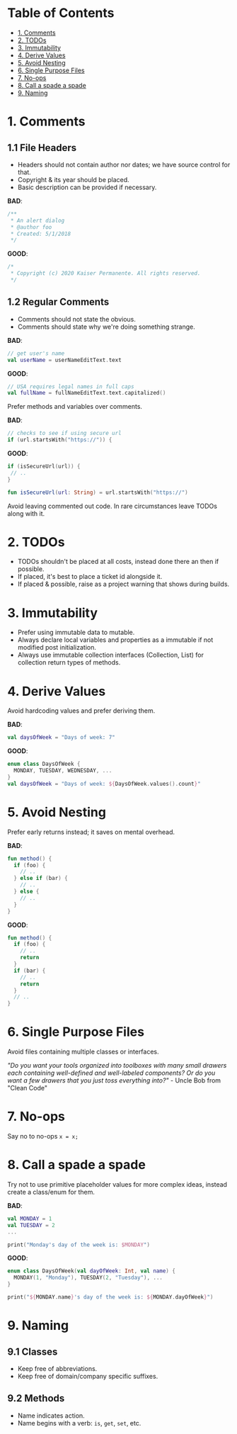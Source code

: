 # Table of Contents
- [1. Comments](#1-Comments)
- [2. TODOs](#2-todos)
- [3. Immutability](#3-immutability)
- [4. Derive Values](#4-derive-values)
- [5. Avoid Nesting](#5-avoid-nesting)
- [6. Single Purpose Files](#6-single-purpose-files)
- [7. No-ops](#7-no-ops)
- [8. Call a spade a spade](#8-call-a-spade-a-spade)
- [9. Naming](#9-naming)

# 1. Comments
## 1.1 File Headers
- Headers should not contain author nor dates; we have source control for that. <br>
- Copyright & its year should be placed. <br>
- Basic description can be provided if necessary. <br>

__BAD__:

```kotlin
/**
 * An alert dialog
 * @author foo
 * Created: 5/1/2018
 */
```

__GOOD__:

```kotlin
/*
 * Copyright (c) 2020 Kaiser Permanente. All rights reserved.
 */
```

## 1.2 Regular Comments
- Comments should not state the obvious.
- Comments should state why we're doing something strange.

__BAD__:

```kotlin
// get user's name
val userName = userNameEditText.text
```

__GOOD__:

```kotlin
// USA requires legal names in full caps
val fullName = fullNameEditText.text.capitalized()
```

Prefer methods and variables over comments.

__BAD__:

```kotlin
// checks to see if using secure url
if (url.startsWith("https://")) {
```

__GOOD__:

```kotlin
if (isSecureUrl(url)) {
 // ..
}

fun isSecureUrl(url: String) = url.startsWith("https://")
```

Avoid leaving commented out code. In rare circumstances leave TODOs along with it.

# 2. TODOs
- TODOs shouldn't be placed at all costs, instead done there an then if possible. <br>
- If placed, it's best to place a ticket id alongside it. <br>
- If placed & possible, raise as a project warning that shows during builds. <br>

# 3. Immutability

- Prefer using immutable data to mutable. <br>
- Always declare local variables and properties as a immutable if not modified post initialization. <br>
- Always use immutable collection interfaces (Collection, List) for collection return types of methods.

# 4. Derive Values

Avoid hardcoding values and prefer deriving them.

__BAD__:

```kotlin
val daysOfWeek = "Days of week: 7"
```

__GOOD__:

```kotlin
enum class DaysOfWeek {
  MONDAY, TUESDAY, WEDNESDAY, ...
}
val daysOfWeek = "Days of week: ${DaysOfWeek.values().count}"
```

# 5. Avoid Nesting
Prefer early returns instead; it saves on mental overhead.

__BAD__:

```kotlin
fun method() {
  if (foo) {
    // ..
  } else if (bar) { 
    // ..
  } else {
    // ..
  }
}
```

__GOOD__:

```kotlin
fun method() {
  if (foo) {
    // ..
    return
  }
  if (bar) { 
    // ..
    return
  }
  // ..
}
```

# 6. Single Purpose Files
Avoid files containing multiple classes or interfaces. <br>

_"Do you want your tools organized into toolboxes with many small drawers each containing well-defined and well-labeled components? Or do you want a few drawers that you just toss everything into?"_ - Uncle Bob from "Clean Code"

# 7. No-ops
Say no to no-ops
`x = x;`

# 8. Call a spade a spade
Try not to use primitive placeholder values for more complex ideas, instead create a class/enum for them.

__BAD__:

```kotlin
val MONDAY = 1
val TUESDAY = 2
...

print("Monday's day of the week is: $MONDAY")
```

__GOOD__:

```kotlin
enum class DaysOfWeek(val dayOfWeek: Int, val name) {
  MONDAY(1, "Monday"), TUESDAY(2, "Tuesday"), ...
}

print("${MONDAY.name}'s day of the week is: ${MONDAY.dayOfWeek}")
```

# 9. Naming
## 9.1 Classes
- Keep free of abbreviations.
- Keep free of domain/company specific suffixes.

## 9.2 Methods
- Name indicates action.
- Name begins with a verb: `is`, `get`, `set`, etc.
